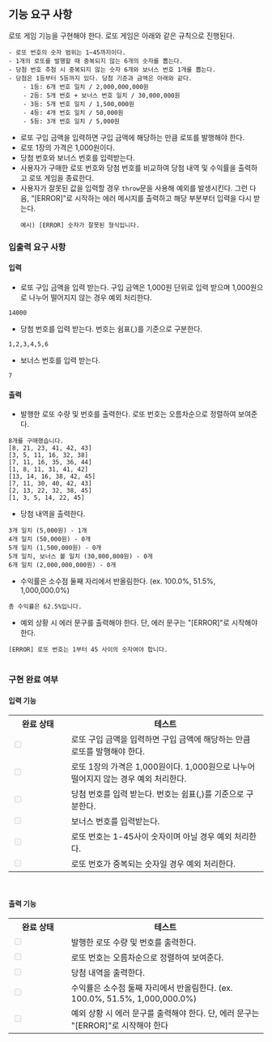 ## 기능 요구 사항

 로또 게임 기능을 구현해야 한다. 로또 게임은 아래와 같은 규칙으로 진행된다.

```
- 로또 번호의 숫자 범위는 1~45까지이다.
- 1개의 로또를 발행할 때 중복되지 않는 6개의 숫자를 뽑는다.
- 당첨 번호 추첨 시 중복되지 않는 숫자 6개와 보너스 번호 1개를 뽑는다.
- 당첨은 1등부터 5등까지 있다. 당첨 기준과 금액은 아래와 같다.
    - 1등: 6개 번호 일치 / 2,000,000,000원
    - 2등: 5개 번호 + 보너스 번호 일치 / 30,000,000원
    - 3등: 5개 번호 일치 / 1,500,000원
    - 4등: 4개 번호 일치 / 50,000원
    - 5등: 3개 번호 일치 / 5,000원
```

- 로또 구입 금액을 입력하면 구입 금액에 해당하는 만큼 로또를 발행해야 한다.
- 로또 1장의 가격은 1,000원이다.
- 당첨 번호와 보너스 번호를 입력받는다.
- 사용자가 구매한 로또 번호와 당첨 번호를 비교하여 당첨 내역 및 수익률을 출력하고 로또 게임을 종료한다.
- 사용자가 잘못된 값을 입력할 경우 `throw`문을 사용해 예외를 발생시킨다. 그런 다음, "[ERROR]"로 시작하는 에러 메시지를 출력하고 해당 부분부터 입력을 다시 받는다.
  ```
  예시) [ERROR] 숫자가 잘못된 형식입니다.
  ```

### 입출력 요구 사항

#### 입력

- 로또 구입 금액을 입력 받는다. 구입 금액은 1,000원 단위로 입력 받으며 1,000원으로 나누어 떨어지지 않는 경우 예외 처리한다.

```
14000
```

- 당첨 번호를 입력 받는다. 번호는 쉼표(,)를 기준으로 구분한다.

```
1,2,3,4,5,6
```

- 보너스 번호를 입력 받는다.

```
7
```

#### 출력

- 발행한 로또 수량 및 번호를 출력한다. 로또 번호는 오름차순으로 정렬하여 보여준다.

```
8개를 구매했습니다.
[8, 21, 23, 41, 42, 43]
[3, 5, 11, 16, 32, 38]
[7, 11, 16, 35, 36, 44]
[1, 8, 11, 31, 41, 42]
[13, 14, 16, 38, 42, 45]
[7, 11, 30, 40, 42, 43]
[2, 13, 22, 32, 38, 45]
[1, 3, 5, 14, 22, 45]
```

- 당첨 내역을 출력한다.

```
3개 일치 (5,000원) - 1개
4개 일치 (50,000원) - 0개
5개 일치 (1,500,000원) - 0개
5개 일치, 보너스 볼 일치 (30,000,000원) - 0개
6개 일치 (2,000,000,000원) - 0개
```

- 수익률은 소수점 둘째 자리에서 반올림한다. (ex. 100.0%, 51.5%, 1,000,000.0%)

```
총 수익률은 62.5%입니다.
```

- 예외 상황 시 에러 문구를 출력해야 한다. 단, 에러 문구는 "[ERROR]"로 시작해야 한다.

```
[ERROR] 로또 번호는 1부터 45 사이의 숫자여야 합니다.
```

#
### 구현 완료 여부

#### 입력 기능

<table>
    <tr>
        <th style = 'width : 100px'>완료 상태</th>
        <th>테스트</th>
    </tr>
    <tr>
        <td><input type="checkBox" disabled></td>
        <td>로또 구입 금액을 입력하면 구입 금액에 해당하는 만큼 로또를 발행해야 한다.</td>
    </tr>
    <tr>
        <td><input type="checkBox" disabled></td>
        <td>로또 1장의 가격은 1,000원이다. 1,000원으로 나누어 떨어지지 않는 경우 예외 처리한다.</td>
    </tr>
    <tr>
        <td><input type="checkBox" disabled></td>
        <td>당첨 번호를 입력 받는다. 번호는 쉼표(,)를 기준으로 구분한다.</td>
    </tr>
    <tr>
        <td><input type="checkBox" disabled></td>
        <td>보너스 번호를 입력받는다.</td>
    </tr>
    <tr>
        <td><input type="checkBox" disabled></td>
        <td>로또 번호는 1-45사이 숫자이며 아닐 경우 예외 처리한다.</td>
    </tr>
    <tr>
        <td><input type="checkBox" disabled></td>
        <td>로또 번호가 중복되는 숫자일 경우 예외 처리한다.</td>
    </tr>
</table>

<br>


#### 출력 기능

<table>
    <tr>
        <th style = 'width : 100px'>완료 상태</th>
        <th>테스트</th>
    </tr>
    <tr>
        <td><input type="checkBox" disabled></td>
        <td>발행한 로또 수량 및 번호를 출력한다.</td>
    </tr>
    <tr>
        <td><input type="checkBox" disabled></td>
        <td>로또 번호는 오름차순으로 정렬하여 보여준다.</td>
    </tr>
    <tr>
        <td><input type="checkBox" disabled></td>
        <td>당첨 내역을 출력한다.</td>
    </tr>
    <tr>
        <td><input type="checkBox" disabled></td>
        <td>수익률은 소수점 둘째 자리에서 반올림한다. (ex. 100.0%, 51.5%, 1,000,000.0%)</td>
    </tr>
    <tr>
        <td><input type="checkBox" disabled></td>
        <td>예외 상황 시 에러 문구를 출력해야 한다. 단, 에러 문구는 "[ERROR]"로 시작해야 한다</td>
    </tr>
</table>

